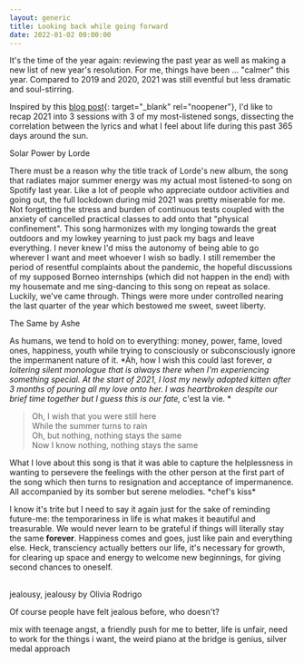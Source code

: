 ```yaml
---
layout: generic
title: Looking back while going forward
date: 2022-01-02 00:00:00
---
```

It's the time of the year again: reviewing the past year as well as making a new list of new year's resolution. For me, things have been … "calmer" this year. Compared to 2019 and 2020, 2021 was still eventful but less dramatic and soul-stirring.

Inspired by this [blog post](https://mitadmissions.org/blogs/entry/on-success-meaning-and-time/){: target="_blank" rel="noopener"}, I'd like to recap 2021 into 3 sessions with 3 of my most-listened songs, dissecting the correlation between the lyrics and what I feel about life during this past 365 days around the sun.&nbsp;

Solar Power by Lorde

There must be a reason why the title track of Lorde's new album, the song that radiates major summer energy was my actual most listened-to song on Spotify last year. Like a lot of people who appreciate outdoor activities and going out, the full lockdown during mid 2021 was pretty miserable for me. Not forgetting the stress and burden of continuous tests coupled with the anxiety of cancelled practical classes to add onto that "physical confinement". This song harmonizes with my longing towards the great outdoors and my lowkey yearning to just pack my bags and leave everything. I never knew I'd miss the autonomy of being able to go wherever I want and meet whoever I wish so badly. I still remember the period of resentful complaints about the pandemic, the hopeful discussions of my supposed Borneo internships (which did not happen in the end) with my housemate and me sing-dancing to this song on repeat as solace. Luckily, we've came through. Things were more under controlled nearing the last quarter of the year which bestowed me sweet, sweet liberty.&nbsp;

The Same by Ashe

As humans, we tend to hold on to everything: money, power, fame, loved ones, happiness, youth while trying to consciously or subconsciously ignore the impermanent nature of it. *Ah, how I wish this could last forever,&nbsp;*a loitering silent monologue that is always there when I'm experiencing something special. At the start of 2021, I lost my newly adopted kitten after 3 months of pouring all my love onto her. I was heartbroken despite our brief time together but I guess this is our fate,*&nbsp;c'est la vie. *

> Oh, I wish that you were still here<br>While the summer turns to rain<br>Oh, but nothing, nothing stays the same<br>Now I know nothing, nothing stays the same

What I love about this song is that it was able to capture the helplessness in wanting to persevere the feelings with the other person at the first part of the song which then turns to resignation and acceptance of impermanence. All accompanied by its somber but serene melodies. \*chef's kiss\*

I know it's trite but I need to say it again just for the sake of reminding future-me: the temporariness in life is what makes it beautiful and treasurable. We would never learn to be grateful if things will literally stay the same&nbsp;**forever**. Happiness comes and goes, just like pain and everything else. Heck, transciency actually betters our life, it's necessary for growth, for clearing up space and energy to welcome new beginnings, for giving second chances to oneself.<br>​​​​

jealousy, jealousy by Olivia Rodrigo&nbsp;

Of course people have felt jealous before, who doesn't?&nbsp;

mix with teenage angst, a friendly push for me to better, life is unfair, need to work for the things i want, the weird piano at the bridge is genius, silver medal approach&nbsp;
